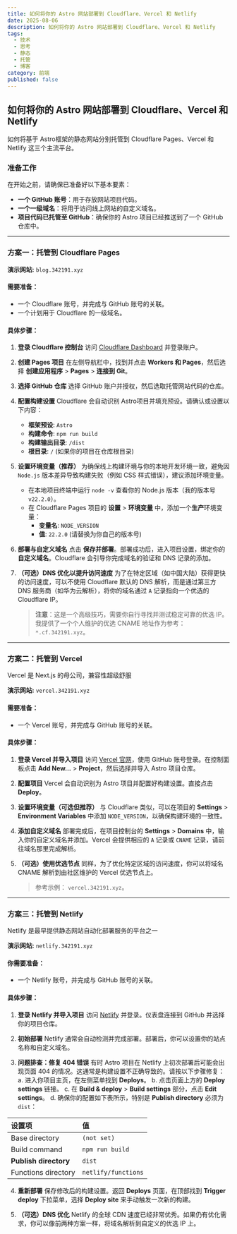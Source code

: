 ```yaml
---
title: 如何将你的 Astro 网站部署到 Cloudflare、Vercel 和 Netlify
date: 2025-08-06
description: 如何将你的 Astro 网站部署到 Cloudflare、Vercel 和 Netlify
tags:
  - 技术
  - 思考
  - 静态
  - 托管
  - 博客
category: 前端
published: false
---
```

## 如何将你的 Astro 网站部署到 Cloudflare、Vercel 和 Netlify

如何将基于 Astro框架的静态网站分别托管到 Cloudflare Pages、Vercel 和 Netlify 这三个主流平台。

### 准备工作

在开始之前，请确保已准备好以下基本要素：

*   **一个 GitHub 账号**：用于存放网站项目代码。
*   **一个一级域名**：将用于访问线上网站的自定义域名。
*   **项目代码已托管至 GitHub**：确保你的 Astro 项目已经推送到了一个 GitHub 仓库中。

---

### **方案一：托管到 Cloudflare Pages**

**演示网站:** `blog.342191.xyz`

#### **需要准备：**

*   一个 Cloudflare 账号，并完成与 GitHub 账号的关联。
*   一个计划用于 Cloudflare 的一级域名。

#### **具体步骤：**

1.  **登录 Cloudflare 控制台**
    访问 [Cloudflare Dashboard](https://dash.cloudflare.com/) 并登录账户。

2.  **创建 Pages 项目**
    在左侧导航栏中，找到并点击 **Workers 和 Pages**，然后选择 **创建应用程序** > **Pages** > **连接到 Git**。

3.  **选择 GitHub 仓库**
    选择 GitHub 账户并授权，然后选取托管网站代码的仓库。

4.  **配置构建设置**
    Cloudflare 会自动识别 Astro项目并填充预设。请确认或设置以下内容：
    *   **框架预设**: `Astro`
    *   **构建命令**: `npm run build`
    *   **构建输出目录**: `/dist`
    *   **根目录**: `/` (如果你的项目在仓库根目录)

5.  **设置环境变量（推荐）**
    为确保线上构建环境与你的本地开发环境一致，避免因 `Node.js` 版本差异导致构建失败（例如 CSS 样式错误），建议添加环境变量。
    *   在本地项目终端中运行 `node -v` 查看你的 Node.js 版本（我的版本号 `v22.2.0`）。
    *   在 Cloudflare Pages 项目的 **设置** > **环境变量** 中，添加一个**生产**环境变量：
        *   **变量名**: `NODE_VERSION`
        *   **值**: `22.2.0` (请替换为你自己的版本号)

6.  **部署与自定义域名**
    点击 **保存并部署**。部署成功后，进入项目设置，绑定你的**自定义域名**。Cloudflare 会引导你完成域名的验证和 DNS 记录的添加。

7.  **（可选）DNS 优化以提升访问速度**
    为了在特定区域（如中国大陆）获得更快的访问速度，可以不使用 Cloudflare 默认的 DNS 解析，而是通过第三方 DNS 服务商（如华为云解析），将你的域名通过 `A` 记录指向一个优选的 Cloudflare IP。
    > **注意**：这是一个高级技巧，需要你自行寻找并测试稳定可靠的优选 IP。我提供了一个个人维护的优选 CNAME 地址作为参考： `*.cf.342191.xyz`。

---

### **方案二：托管到 Vercel**

Vercel 是 Next.js 的母公司，兼容性超级舒服

**演示网站:** `vercel.342191.xyz`

#### **需要准备：**

*   一个 Vercel 账号，并完成与 GitHub 账号的关联。

#### **具体步骤：**

1.  **登录 Vercel 并导入项目**
    访问 [Vercel 官网](https://vercel.com/)，使用 GitHub 账号登录。在控制面板点击 **Add New...** > **Project**，然后选择并导入 Astro 项目仓库。

2.  **配置项目**
    Vercel 会自动识别为 Astro 项目并配置好构建设置。直接点击 **Deploy**。

3.  **设置环境变量（可选但推荐）**
    与 Cloudflare 类似，可以在项目的 **Settings** > **Environment Variables** 中添加 `NODE_VERSION`，以确保构建环境的一致性。

4.  **添加自定义域名**
    部署完成后，在项目控制台的 **Settings** > **Domains** 中，输入你的自定义域名并添加。Vercel 会提供相应的 `A` 记录或 `CNAME` 记录，请前往域名那里完成解析。

5.  **（可选）使用优选节点**
    同样，为了优化特定区域的访问速度，你可以将域名 CNAME 解析到由社区维护的 Vercel 优选节点上。
    >参考示例： `vercel.342191.xyz`。

---

### **方案三：托管到 Netlify**

Netlify 是最早提供静态网站自动化部署服务的平台之一

**演示网站:** `netlify.342191.xyz`

#### **你需要准备：**

*   一个 Netlify 账号，并完成与 GitHub 账号的关联。

#### **具体步骤：**

1.  **登录 Netlify 并导入项目**
    访问 [Netlify](https://app.netlify.com/) 并登录。仪表盘连接到 GitHub 并选择你的项目仓库。

2.  **初始部署**
    Netlify 通常会自动检测并完成部署。部署后，你可以设置你的站点名称和自定义域名。

3.  **问题排查：修复 404 错误**
    有时 Astro 项目在 Netlify 上初次部署后可能会出现页面 404 的情况。这通常是构建设置不正确导致的。请按以下步骤修复：
    a. 进入你项目主页，在左侧菜单找到 **Deploys**。
    b. 点击页面上方的 **Deploy settings** 链接。
    c. 在 **Build & deploy** > **Build settings** 部分，点击 **Edit settings**。
    d. 确保你的配置如下表所示，特别是 **Publish directory** 必须为 `dist`：

| 设置项                   | 值                   |
| :-------------------- | :------------------ |
| Base directory        | `(not set)`         |
| Build command         | `npm run build`     |
| **Publish directory** | `dist`              |
| Functions directory   | `netlify/functions` |

4.  **重新部署**
    保存修改后的构建设置。返回 **Deploys** 页面，在顶部找到 **Trigger deploy** 下拉菜单，选择 **Deploy site** 来手动触发一次新的构建。

5.  **（可选）DNS 优化**
    Netlify 的全球 CDN 速度已经非常优秀。如果仍有优化需求，你可以像前两种方案一样，将域名解析到自定义的优选 IP 上。
